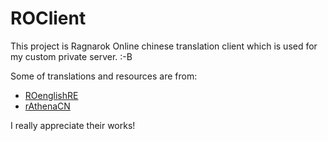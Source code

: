 # ROClient

This project is Ragnarok Online chinese translation client which is used for my custom private server.  :-B

Some of translations and resources are from:
- [ROenglishRE](https://github.com/zackdreaver/ROenglishRE)
- [rAthenaCN](http://rathena.cn/)

I really appreciate their works!

